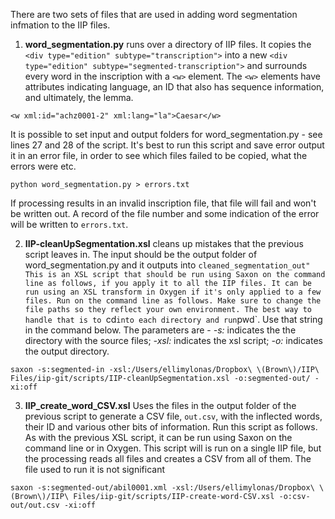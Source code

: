 There are two sets of files that are used in adding word segmentation infmation to the IIP files.
1. **word_segmentation.py** runs over a directory of IIP files. It copies the `<div type="edition" subtype="transcription">` into a new `<div type="edition" subtype="segmented-transcription">` and surrounds every word in the inscription with a `<w>` element. The `<w>` elements have attributes indicating language, an ID that also has sequence information, and ultimately, the lemma.
  
  `<w xml:id="achz0001-2" xml:lang="la">Caesar</w>`
  
  It is possible to set input and output folders for word_segmentation.py - see lines 27 and 28 of the script. 
  It's best to run this script and save error output it in an error file, in order to see which files failed to be copied, what the errors were etc.
  
  `python word_segmentation.py > errors.txt`
  
  If processing results in an invalid inscription file, that file will fail and won't be written out. A record of the file number and some indication of the error will be written to  `errors.txt`. 
  
  2. **IIP-cleanUpSegmentation.xsl** cleans up mistakes that the previous script leaves in. The input should be the output folder of word_segmentation.py and it outputs into `cleaned_segmentation_out" This is an XSL script that should be run using Saxon on the command line as follows, if you apply it to all the IIP files. It can be run using an XSL transform in Oxygen if it's only applied to a few files. Run on the command line as follows. Make sure to change the file paths so they reflect your own environment. The best way to handle that is to `cd` into each directory and run `pwd`. Use that string in the command below. The parameters are - *-s:* indicates the the directory with the source files; *-xsl:* indicates the xsl script; *-o:* indicates the output directory. 
  
  `saxon -s:segmented-in -xsl:/Users/ellimylonas/Dropbox\ \(Brown\)/IIP\ Files/iip-git/scripts/IIP-cleanUpSegmentation.xsl -o:segmented-out/ -xi:off`
  
  3. **IIP_create_word_CSV.xsl** Uses the files in the output folder of the previous script to generate a CSV file, `out.csv`, with the inflected words, their ID and various other bits of information. Run this script as follows. As with the previous XSL script, it can be run using Saxon on the command line or in Oxygen. This script will is run on a single IIP file, but the processing reads all files and creates a CSV from all of them. The file used to run it is not significant
  
  `saxon -s:segmented-out/abil0001.xml -xsl:/Users/ellimylonas/Dropbox\ \(Brown\)/IIP\ Files/iip-git/scripts/IIP-create-word-CSV.xsl -o:csv-out/out.csv -xi:off`
  





